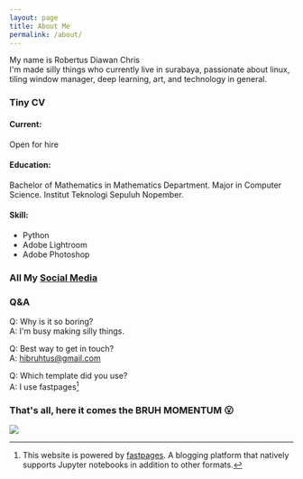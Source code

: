 ```yaml
---
layout: page
title: About Me
permalink: /about/
---
```

My name is Robertus Diawan Chris
<br>
I'm made silly things who currently live in surabaya, passionate about linux, tiling window manager, deep learning, art, and technology in general.

### Tiny CV
#### Current:
Open for hire

#### Education:
Bachelor of Mathematics in Mathematics Department. Major in Computer Science. Institut Teknologi Sepuluh Nopember.

#### Skill:
- Python
- Adobe Lightroom
- Adobe Photoshop

### All My [Social Media](https://solo.to/bruhtus)

### Q&A
Q: Why is it so boring?
<br>
A: I'm busy making silly things.

Q: Best way to get in touch?
<br>
A: hibruhtus@gmail.com

Q: Which template did you use?
<br>
A: I use fastpages[^1]

### That's all, here it comes the BRUH MOMENTUM 😮
![]({{site.baseurl}}/images/memes/bruh-momentum.gif)

[^1]:This website is powered by [fastpages](https://github.com/fastai/fastpages). A blogging platform that natively supports Jupyter notebooks in addition to other formats.
